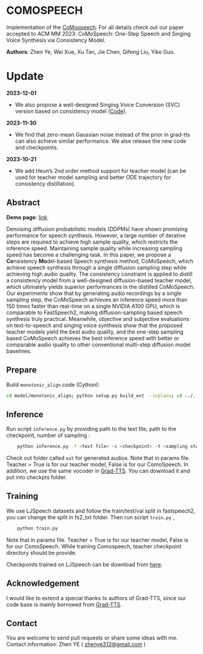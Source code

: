  

# COMOSPEECH

Implementation of the [CoMospeech](https://arxiv.org/pdf/2305.06908.pdf). For all details check out our paper accepted to ACM MM 2023: CoMoSpeech:  One-Step Speech and Singing Voice Synthesis via Consistency Model.

**Authors**: Zhen Ye, Wei Xue, Xu Tan, Jie Chen, Qifeng Liu, Yike Guo.

# Update

**2023-12-01**  

 

- We also propose a well-designed Singing Voice Conversion (SVC) version based on consistency model ([Code](https://github.com/Grace9994/CoMoSVC)). 

**2023-11-30**

- We find that zero-mean Gaussian noise instead of the prior in grad-tts can also achieve similar performance. We alse release the new code and checkpoints.

**2023-10-21** 

- We add Heun’s 2nd order method support for   teacher model (can be used for teacher model sampling and better ODE trajectory for consistency distillation). 

## Abstract

**Demo page**: [link](https://comospeech.github.io/).

Denoising diffusion probabilistic models (DDPMs) have shown promising performance for speech synthesis. However, a large number of iterative steps are required to achieve high sample quality, which restricts the inference speed. Maintaining sample quality while increasing sampling speed has become a challenging task. In this paper, we propose a **Co**nsistency **Mo**del-based Speech synthesis method, CoMoSpeech, which   achieve speech synthesis through a single diffusion sampling step while achieving high audio quality. The consistency constraint is applied to distill a consistency model from a well-designed diffusion-based teacher model, which ultimately yields superior performances in the distilled CoMoSpeech. 
Our experiments show that by generating audio recordings by a single sampling step, the CoMoSpeech achieves an inference speed more than 150 times faster than real-time on a single NVIDIA A100 GPU, which is comparable to FastSpeech2, making diffusion-sampling based speech synthesis truly practical. Meanwhile, objective and subjective evaluations on text-to-speech and singing voice synthesis show that the proposed teacher models yield the best audio quality, and the one-step sampling based CoMoSpeech achieves the best inference speed with better or comparable audio quality to other conventional multi-step diffusion model baselines.

## Prepare

Build `monotonic_align` code (Cython):

```bash
cd model/monotonic_align; python setup.py build_ext --inplace; cd ../..
```

 

## Inference

Run script `inference.py` by providing path to the text file, path to the  checkpoint, number of sampling :
```bash
    python inference.py -f <text file> -c <checkpoint> -t <sampling steps> 
```
Check out folder called `out` for generated audios. Note that in params file. Teacher = True is for our teacher model, False is for our ComoSpeech. In addition, we use the same vocoder in [Grad-TTS](https://github.com/huawei-noah/Speech-Backbones/blob/main/Grad-TTS/). You can download it and put into checkpts folder.

 
## Training

We use LJSpeech datasets and follow the train/test/val split in fastspeech2, you can change the split in fs2_txt folder. Then run script `train.py` ,
```bash
    python train.py 
```
Note that in params file. Teacher = True is for our teacher model, False is for our ComoSpeech. While training Comospeech, teacher checkpoint directory should be provide.

Checkpoints trained on LJSpeech can be download from [here](https://drive.google.com/drive/folders/1rkbzl9NzS_fKtMubQ7FgSdgt7v8ZuYGk?usp=sharing).

## Acknowledgement
I would like to extend a special thanks to authors of Grad-TTS, since our code base is mainly borrowed from  [Grad-TTS](https://github.com/huawei-noah/Speech-Backbones/blob/main/Grad-TTS/).

## Contact
You are welcome to send pull requests or share some ideas with me. Contact information: Zhen YE ( zhenye312@gmail.com )

